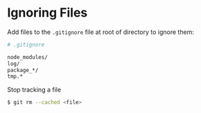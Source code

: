 # Ignoring Files

Add files to the `.gitignore` file at root of directory to ignore them:

```bash
# .gitignore

node_modules/
log/
package_*/
tmp.*
```

Stop tracking a file

```bash
$ git rm --cached <file>
```